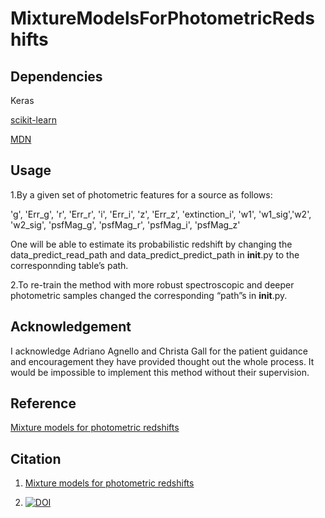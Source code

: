# MixtureModelsForPhotometricRedshifts

## Dependencies

Keras

[scikit-learn](https://scikit-learn.org/stable/)

[MDN](https://github.com/ZoeAnsari/keras-mdn-layer)


## Usage

1.By a given set of photometric features for a source as follows:

'g', 'Err_g', 'r', 'Err_r', 'i',  'Err_i', 'z', 'Err_z', 'extinction_i', 'w1', 'w1_sig','w2', 'w2_sig', 'psfMag_g', 'psfMag_r', 'psfMag_i', 'psfMag_z'

One will be able to estimate its probabilistic redshift by changing the data_predict_read_path and data_predict_predict_path in __init__.py to the corresponnding table’s path.


2.To re-train the method with more robust spectroscopic and deeper photometric samples changed the corresponding “path”s in __init__.py.


## Acknowledgement

I acknowledge Adriano Agnello and Christa Gall for the patient guidance and encouragement they have provided thought out the whole process. It would be impossible to implement this method without their supervision. 

## Reference

[Mixture models for photometric redshifts](https://www.aanda.org/component/article?access=doi&doi=10.1051/0004-6361/202039675)

## Citation

1. [Mixture models for photometric redshifts](https://www.aanda.org/component/article?access=doi&doi=10.1051/0004-6361/202039675)

2. [![DOI](https://zenodo.org/badge/DOI/10.5281/zenodo.4687149.svg)](https://doi.org/10.5281/zenodo.4687149)

